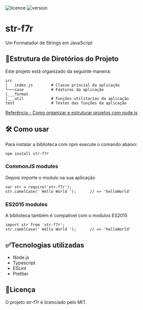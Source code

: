 ![licence](https://img.shields.io/github/license/JessPergentino/str-f7r?style=for-the-badge) ![version](https://img.shields.io/github/package-json/v/JessPergentino/str-f7r?style=for-the-badge)

# str-f7r

Um Formatador de Strings em JavaScript

## 📁Estrutura de Diretórios do Projeto

Este projeto está organizado da seguinte maneira:

```
src
│   index.js        # Classe princial da aplicação
└───case            # Features da aplicação
|___format
|___util            # Funções utilitarias da aplicação
test                # Testes das funções da aplicação
```

[Referência - Como organizar e estruturar projetos com node.js](https://medium.com/@diomalta/como-organizar-e-estruturar-projetos-com-node-js-4845be004899)

## 🛠️ Como usar

Para instalar a biblioteca com npm execute o comando abaixo:

    npm install str-f7r

### CommonJS modules

Depois importe o modulo na sua aplicação

    var str = require('str-f7r');
    str.camelCase(' Hello World ');      // => 'helloWorld'

### ES2015 modules

A biblioteca também é compativel com o modulos ES2015

    import str from 'str-f7r';
    str.camelCase(' Hello World ');      // => 'helloWorld'

## ✅Tecnologias utilizadas

- Node.js
- Typescript
- ESLint
- Prettier

## 📝Licença

O projeto str-f7r é licenciado pelo MIT.
